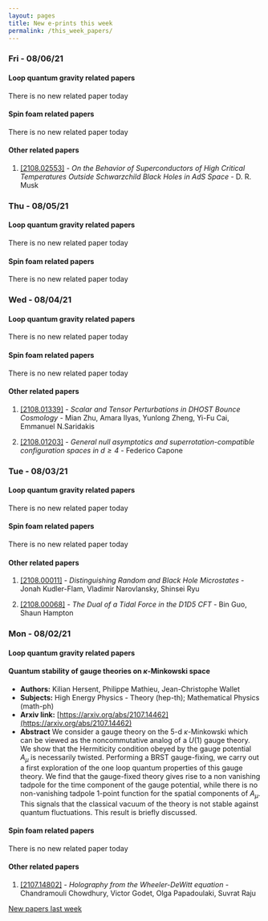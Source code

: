 ```yaml
---
layout: pages
title: New e-prints this week
permalink: /this_week_papers/
---
```




### Fri - 08/06/21

#### Loop quantum gravity related papers

There is no new related paper today 

#### Spin foam related papers

There is no new related paper today 



#### Other related papers

1. [[2108.02553]](https://arxiv.org/abs/2108.02553) - *On the Behavior of Superconductors of High Critical Temperatures Outside  Schwarzchild Black Holes in AdS Space* - D. R. Musk



### Thu - 08/05/21

#### Loop quantum gravity related papers

There is no new related paper today 

#### Spin foam related papers

There is no new related paper today 

### Wed - 08/04/21

#### Loop quantum gravity related papers

There is no new related paper today 

#### Spin foam related papers

There is no new related paper today 



#### Other related papers

1. [[2108.01339]](https://arxiv.org/abs/2108.01339) - *Scalar and Tensor Perturbations in DHOST Bounce Cosmology* - Mian Zhu, Amara Ilyas, Yunlong Zheng, Yi-Fu Cai, Emmanuel N.Saridakis

1. [[2108.01203]](https://arxiv.org/abs/2108.01203) - *General null asymptotics and superrotation-compatible configuration  spaces in $d\ge4$* - Federico Capone



### Tue - 08/03/21

#### Loop quantum gravity related papers

There is no new related paper today 

#### Spin foam related papers

There is no new related paper today 



#### Other related papers

1. [[2108.00011]](https://arxiv.org/abs/2108.00011) - *Distinguishing Random and Black Hole Microstates* - Jonah Kudler-Flam, Vladimir Narovlansky, Shinsei Ryu

1. [[2108.00068]](https://arxiv.org/abs/2108.00068) - *The Dual of a Tidal Force in the D1D5 CFT* - Bin Guo, Shaun Hampton



### Mon - 08/02/21

#### Loop quantum gravity related papers

#### **Quantum stability of gauge theories on $κ$-Minkowski space**
 - **Authors:** Kilian Hersent, Philippe Mathieu, Jean-Christophe Wallet
 - **Subjects:** High Energy Physics - Theory (hep-th); Mathematical Physics (math-ph)
 - **Arxiv link:** [https://arxiv.org/abs/2107.14462](https://arxiv.org/abs/2107.14462)
 - **Abstract**
 We consider a gauge theory on the 5-d $\kappa$-Minkowski which can be viewed as the noncommutative analog of a $U(1)$ gauge theory. We show that the Hermiticity condition obeyed by the gauge potential $A_\mu$ is necessarily twisted. Performing a BRST gauge-fixing, we carry out a first exploration of the one loop quantum properties of this gauge theory. We find that the gauge-fixed theory gives rise to a non vanishing tadpole for the time component of the gauge potential, while there is no non-vanishing tadpole 1-point function for the spatial components of $A_\mu$. This signals that the classical vacuum of the theory is not stable against quantum fluctuations. This result is briefly discussed. 

#### Spin foam related papers

There is no new related paper today 



#### Other related papers

1. [[2107.14802]](https://arxiv.org/abs/2107.14802) - *Holography from the Wheeler-DeWitt equation* - Chandramouli Chowdhury, Victor Godet, Olga Papadoulaki, Suvrat Raju






[New papers last week]({{site.url}}/archived/weekly/pre-print/2021/08/02/archived_weekly_papers.html)